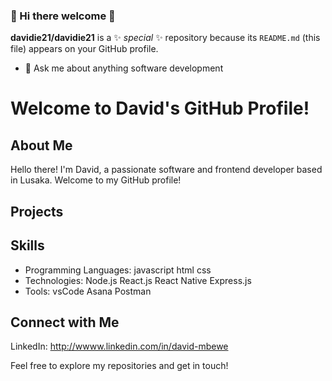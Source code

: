 ### 👋 Hi there welcome 👋


**davidie21/davidie21** is a ✨ _special_ ✨ repository because its `README.md` (this file) appears on your GitHub profile.

- 💬 Ask me about anything software development

# Welcome to David's GitHub Profile!

## About Me

Hello there! I'm David, a passionate software and frontend developer based in Lusaka. Welcome to my GitHub profile!
## Projects

## Skills

- Programming Languages: javascript html css
- Technologies: Node.js React.js React Native Express.js
- Tools: vsCode Asana Postman

## Connect with Me

LinkedIn: http://wwww.linkedin.com/in/david-mbewe

Feel free to explore my repositories and get in touch!



